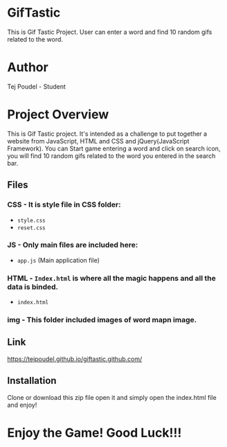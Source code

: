 
# GifTastic
This is Gif Tastic Project. User can enter a word and find 10 random gifs related to the word. 
# Author
Tej Poudel - Student 

# Project Overview
This is Gif Tastic project. It's intended as a challenge to put together a website from JavaScript, HTML and CSS and jQuery(JavaScript Framework). You can Start game entering a word and click on search icon, you will find 10 random gifs related to the word you entered in the search bar. 

## Files
### CSS - It is style file in CSS folder:
- `style.css`
- `reset.css`

### JS - Only main files are included here:
- `app.js` (Main application file)

### HTML - `Index.html` is where all the magic happens and all the data is binded.
- `index.html`

### img - This folder included images of word mapn image.

## Link
https://tejpoudel.github.io/giftastic.github.com/

## Installation
Clone or download this zip file open it and simply open the index.html file and enjoy!

# Enjoy the Game! Good Luck!!!